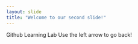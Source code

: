 ```yaml
---
layout: slide
title: "Welcome to our second slide!"
---
```

Github Learning Lab
Use the left arrow to go back!
